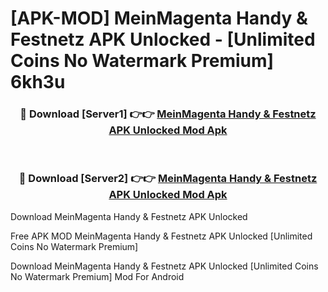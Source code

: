 # [APK-MOD] MeinMagenta  Handy & Festnetz APK Unlocked - [Unlimited Coins No Watermark Premium] 6kh3u



<div align="center">
<h3>🔴 Download [Server1] 👉👉 <a href="https://momento.my/?title=MeinMagenta__Handy_&_Festnetz_APK_Unlocked">MeinMagenta  Handy & Festnetz APK Unlocked Mod Apk</a></h3><br>

<h3>🔴 Download [Server2] 👉👉 <a href="https://momento.my/?title=MeinMagenta__Handy_&_Festnetz_APK_Unlocked">MeinMagenta  Handy & Festnetz APK Unlocked Mod Apk</a></h3>
</div>



Download MeinMagenta  Handy & Festnetz APK Unlocked 

Free APK MOD MeinMagenta  Handy & Festnetz APK Unlocked [Unlimited Coins No Watermark Premium]

Download MeinMagenta  Handy & Festnetz APK Unlocked [Unlimited Coins No Watermark Premium] Mod For Android
